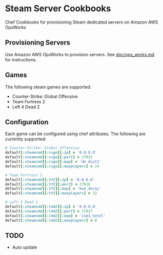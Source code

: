 # Steam Server Cookbooks

Chef Cookbooks for provisioning Steam dedicated servers on Amazon AWS OpsWorks

## Provisioning Servers

Use Amazon AWS OpsWorks to provision servers. See [doc/ops_works.md](./doc/ops_works.md) for instructions.

## Games

The following steam games are supported:

- Counter-Strike: Global Offensive
- Team Fortress 2
- Left 4 Dead 2

## Configuration

Each game can be configured using chef attributes. The following are currently supported:

```ruby
# Counter-Strike: Global Offensive
default[:steamcmd][:csgo][:ip] = '0.0.0.0'
default[:steamcmd][:csgo][:port] = 27015
default[:steamcmd][:csgo][:map] = 'de_dust2'
default[:steamcmd][:csgo][:maxplayers] = 24

# Team Fortress 2
default[:steamcmd][:tf2][:ip] = '0.0.0.0'
default[:steamcmd][:tf2][:port] = 27016
default[:steamcmd][:tf2][:map] = 'mvm_decoy'
default[:steamcmd][:tf2][:maxplayers] = 32

# Left 4 Dead 2
default[:steamcmd][:l4d2][:ip] = '0.0.0.0'
default[:steamcmd][:l4d2][:port] = 27017
default[:steamcmd][:l4d2][:map] = 'c1m1_hotel'
default[:steamcmd][:l4d2][:maxplayers] = 8
```

## TODO

- Auto update
